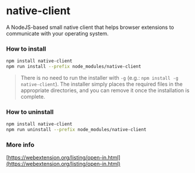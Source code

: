 # native-client

A NodeJS-based small native client that helps browser extensions to communicate with your operating system.

###  How to install

```bash
npm install native-client
npm run install --prefix node_modules/native-client
```
> There is no need to run the installer with `-g` (e.g.: `npm install -g native-client`). The installer simply places the required files in the appropriate directories, and you can remove it once the installation is complete.

### How to uninstall

```bash
npm install native-client
npm run uninstall --prefix node_modules/native-client
```

### More info
[https://webextension.org/listing/open-in.html](https://webextension.org/listing/open-in.html)
